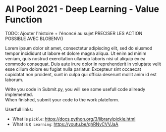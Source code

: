 # AI Pool 2021 - Deep Learning - Value Function

TODO: Ajouter l'histoire + l'énoncé au sujet
PRECISER LES ACTION POSSIBLE AVEC BLOBENV()

Lorem ipsum dolor sit amet, consectetur adipiscing elit, sed do eiusmod tempor incididunt ut labore et dolore magna aliqua.
Ut enim ad minim veniam, quis nostrud exercitation ullamco laboris nisi ut aliquip ex ea commodo consequat.
Duis aute irure dolor in reprehenderit in voluptate velit esse cillum dolore eu fugiat nulla pariatur.
Excepteur sint occaecat cupidatat non proident, sunt in culpa qui officia deserunt mollit anim id est laborum.

Write you code in Submit.py, you will see some usefull code allready implemented.<br>
When finished, submit your code to the work plateform.

Userfull links:<br>
*   What is ``pickle``: https://docs.python.org/3/library/pickle.html
*   What is ``Q Learning``: https://youtu.be/qhRNvCVVJaA
